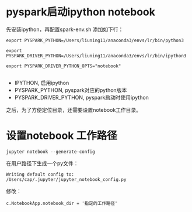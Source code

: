 # pyspark启动ipython notebook


先安装ipython，再配置spark-env.sh 添加如下行：

```
export PYSPARK_PYTHON=/Users/liuning11/anaconda3/envs/lr/bin/python3

export PYSPARK_DRIVER_PYTHON=/Users/liuning11/anaconda3/envs/lr/bin/ipython3

export PYSPARK_DRIVER_PYTHON_OPTS="notebook"
	
```

- IPYTHON, 启用ipython
- PYSPARK_PYTHON, pyspark对应的python版本
- PYSPARK_DRIVER_PYTHON, pyspark启动时使用ipython

之后，为了方便定位目录，还需要设置notebook工作目录。

# 设置notebook 工作路径
```
jupyter notebook --generate-config
```
在用户路径下生成一个py文件：

```
Writing default config to: /Users/cap/.jupyter/jupyter_notebook_config.py
```
修改：

```
c.NotebookApp.notebook_dir = '指定的工作路径'
```
